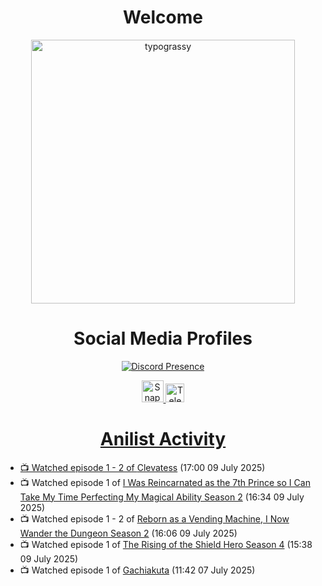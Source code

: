 <div align="center">

# Welcome
<a href="https://github.com/kawarimidoll/typograssy">
    <img alt="typograssy" src="https://typograssy.deno.dev/api?text=%E3%82%88%E3%81%86%E3%81%93%E3%81%9D%E3%81%BF%E3%81%AA%E3%81%95%E3%82%93%20-%20Sheby--&&l0=none&l1=82d9d0&l2=027353&l3=038c4c&l4=01402e&bg=none&frame=none&speed=100&comment=" width="421.99">
</a>

</div>

<div align="center">

# Social Media Profiles

[![Discord Presence](https://lanyard.cnrad.dev/api/612532963938271232)](https://discord.com/users/612532963938271232)


<a href="https://www.snapchat.com/add/a.sheby" title="Snapchat Profile">
    <img src="https://www.freepnglogos.com/uploads/snapchat-logo-png-0.png" width="35" alt="Snapchat Logo" />


<a href="https://t.me/ASheby" title="Telegram Profile">
    <img src="https://www.freepnglogos.com/uploads/telegram-logo-png-0.png" width="30" alt="Telegram Logo" />


</div>

<div align="center">

# Anilist Activity

</div>

<!-- ANILIST_ACTIVITY:start -->

-   📺 Watched episode 1 - 2 of [Clevatess](https://anilist.co/anime/178869) (17:00 09 July 2025)
-   📺 Watched episode 1 of [I Was Reincarnated as the 7th Prince so I Can Take My Time Perfecting My Magical Ability Season 2](https://anilist.co/anime/178090) (16:34 09 July 2025)
-   📺 Watched episode 1 - 2 of [Reborn as a Vending Machine, I Now Wander the Dungeon Season 2](https://anilist.co/anime/169440) (16:06 09 July 2025)
-   📺 Watched episode 1 of [The Rising of the Shield Hero Season 4](https://anilist.co/anime/173780) (15:38 09 July 2025)
-   📺 Watched episode 1 of [Gachiakuta](https://anilist.co/anime/178025) (11:42 07 July 2025)

<!-- ANILIST_ACTIVITY:end -->
